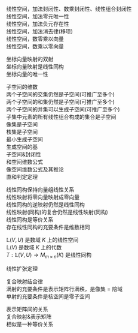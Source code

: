 线性空间，加法封闭性、数乘封闭性、线性组合封闭性    
线性空间，加法零元唯一性    
线性空间，加法负元存在性    
线性空间，加法消去律(移项)    
线性空间，数零乘以向量    
线性空间，数乘以零向量    
    
坐标向量映射的双射    
坐标向量映射是线性同构    
坐标向量的唯一性    
    
子空间的维数    
两个子空间的交集仍然是子空间(可推广至多个)    
两个子空间的和集仍然是子空间(可推广至多个)    
两个子空间的并集可以生成子空间(可推广至多个)    
子集中元素的所有线性组合构成的集合是子空间    
像集是子空间    
核集是子空间    
最小生成子空间    
生成空间的基    
子空间&封闭性    
和空间维数公式    
像空间维数公式及其推论    
直和判定定理    
    
线性同构保持向量组线性关系    
线性映射将零向量映射成零向量    
线性同构的逆映射仍然是线性同构    
线性映射(同构)的复合仍然是线性映射(同构)    
线性同构是等价关系    
存在线性同构的充要条件是维数相同    
    
 $\mathbb L(V,U)$ 是数域 $K$ 上的线性空间    
 $\mathbb L(V)$ 是数域 $K$ 上的代数    
 $T:\mathbb L(V,U)\rightarrow M_{m\times n}(K)$ 是线性同构    
    
线性扩张定理    
    
复合映射结合律    
满射的充要条件是表示矩阵行满秩，是像集 $=$ 陪域    
单射的充要条件是核空间是零子空间    
    
表示矩阵间的关系    
复合映射&表示矩阵    
相似是一种等价关系    

